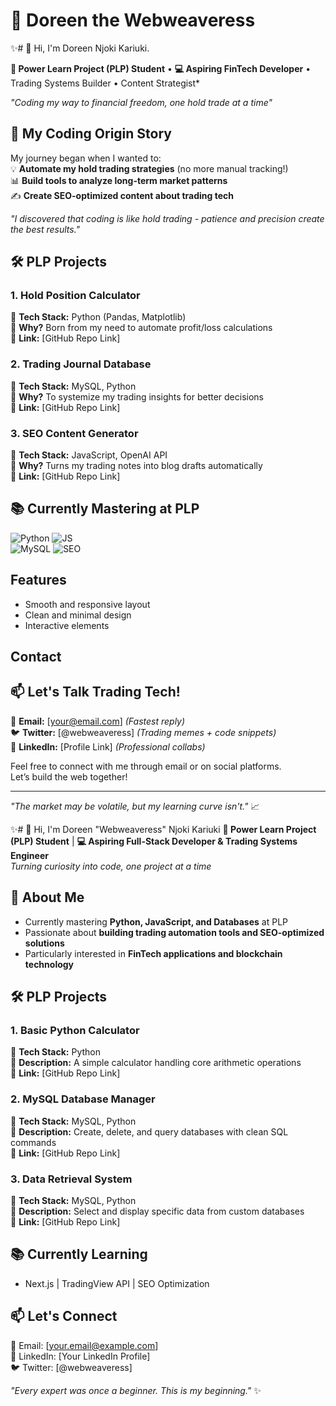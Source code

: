 # 💎 **Doreen the Webweaveress**


✨# 👋 Hi, I'm Doreen Njoki Kariuki.

**🌱 Power Learn Project (PLP) Student** • **💻 Aspiring FinTech Developer**  • Trading Systems Builder • Content Strategist*
 
*"Coding my way to financial freedom, one hold trade at a time"*


## 🚀 My Coding Origin Story
My journey began when I wanted to:  
💡 **Automate my hold trading strategies** (no more manual tracking!)  
📊 **Build tools to analyze long-term market patterns**  
✍️ **Create SEO-optimized content about trading tech**  

*"I discovered that coding is like hold trading - patience and precision create the best results."*

## 🛠️ PLP Projects
### 1. Hold Position Calculator  
🔹 **Tech Stack:** Python (Pandas, Matplotlib)  
🔹 **Why?** Born from my need to automate profit/loss calculations  
🔹 **Link:** [GitHub Repo Link]  

### 2. Trading Journal Database  
🔹 **Tech Stack:** MySQL, Python  
🔹 **Why?** To systemize my trading insights for better decisions  
🔹 **Link:** [GitHub Repo Link]  

### 3. SEO Content Generator  
🔹 **Tech Stack:** JavaScript, OpenAI API  
🔹 **Why?** Turns my trading notes into blog drafts automatically  
🔹 **Link:** [GitHub Repo Link]  

## 📚 Currently Mastering at PLP
<img src="https://img.shields.io/badge/Python-3776AB?style=flat&logo=python&logoColor=white" alt="Python"> <img src="https://img.shields.io/badge/JavaScript-F7DF1E?style=flat&logo=javascript&logoColor=black" alt="JS">  
<img src="https://img.shields.io/badge/MySQL-4479A1?style=flat&logo=mysql&logoColor=white" alt="MySQL"> <img src="https://img.shields.io/badge/SEO-0F9D58?style=flat&logo=google&logoColor=white" alt="SEO">

## Features
- Smooth and responsive layout
- Clean and minimal design
- Interactive elements

## Contact
## 📫 Let's Talk Trading Tech!
📧 **Email:** [your@email.com] *(Fastest reply)*  
🐦 **Twitter:** [@webweaveress] *(Trading memes + code snippets)*  
🔗 **LinkedIn:** [Profile Link] *(Professional collabs)*  


Feel free to connect with me through email or on social platforms.  
Let’s build the web together!

---


*"The market may be volatile, but my learning curve isn't."* 📈


✨# 👋 Hi, I'm Doreen "Webweaveress" Njoki Kariuki
**🌱 Power Learn Project (PLP) Student** | **💻 Aspiring Full-Stack Developer & Trading Systems Engineer**  
*Turning curiosity into code, one project at a time*

## 🚀 About Me
- Currently mastering **Python, JavaScript, and Databases** at PLP
- Passionate about **building trading automation tools and SEO-optimized solutions**
- Particularly interested in **FinTech applications and blockchain technology**

## 🛠️ PLP Projects
### 1. Basic Python Calculator
🔹 **Tech Stack:** Python  
🔹 **Description:** A simple calculator handling core arithmetic operations  
🔹 **Link:** [GitHub Repo Link]

### 2. MySQL Database Manager 
🔹 **Tech Stack:** MySQL, Python  
🔹 **Description:** Create, delete, and query databases with clean SQL commands  
🔹 **Link:** [GitHub Repo Link]

### 3. Data Retrieval System
🔹 **Tech Stack:** MySQL, Python  
🔹 **Description:** Select and display specific data from custom databases  
🔹 **Link:** [GitHub Repo Link]

## 📚 Currently Learning
- Next.js | TradingView API | SEO Optimization

## 📫 Let's Connect
📧 Email: [your.email@example.com]  
🔗 LinkedIn: [Your LinkedIn Profile]  
🐦 Twitter: [@webweaveress]

*"Every expert was once a beginner. This is my beginning."* ✨
